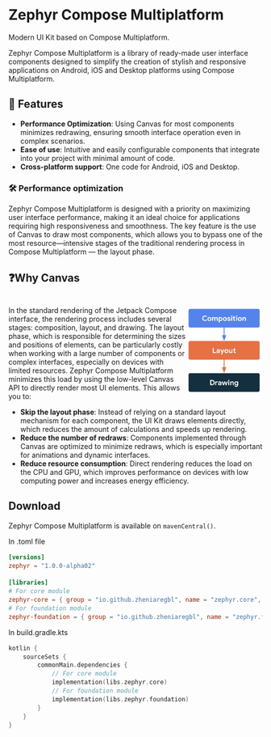 # Zephyr Compose Multiplatform
Modern UI Kit based on Compose Multiplatform.

Zephyr Compose Multiplatform is a library of ready-made user interface components designed to simplify the creation of stylish and responsive applications on Android, iOS and Desktop platforms using Compose Multiplatform.

## 🌟 Features
 - **Performance Optimization**: Using Canvas for most components minimizes redrawing, ensuring smooth interface operation even in complex scenarios.
 - **Ease of use**: Intuitive and easily configurable components that integrate into your project with minimal amount of code.
 - **Cross-platform support**: One code for Android, iOS and Desktop.

### 🛠️ Performance optimization
Zephyr Compose Multiplatform is designed with a priority on maximizing user interface performance, making it an ideal choice for applications requiring high responsiveness and smoothness. The key feature is the use of Canvas to draw most components, which allows you to bypass one of the most resource—intensive stages of the traditional rendering process in Compose Multiplatform — the layout phase.

## ❓Why Canvas
<br><img src="docs/images/render_stages.jpeg" alt="Canvas Rendering Diagram" style="width: 30%" align="right"/> In the standard rendering of the Jetpack Compose interface, the rendering process includes several stages: composition, layout, and drawing. The layout phase, which is responsible for determining the sizes and positions of elements, can be particularly costly when working with a large number of components or complex interfaces, especially on devices with limited resources. Zephyr Compose Multiplatform minimizes this load by using the low-level Canvas API to directly render most UI elements. This allows you to:
 - **Skip the layout phase**: Instead of relying on a standard layout mechanism for each component, the UI Kit draws elements directly, which reduces the amount of calculations and speeds up rendering.
 - **Reduce the number of redraws**: Components implemented through Canvas are optimized to minimize redraws, which is especially important for animations and dynamic interfaces.
 - **Reduce resource consumption**: Direct rendering reduces the load on the CPU and GPU, which improves performance on devices with low computing power and increases energy efficiency.<br clear="right"/>

## Download
Zephyr Compose Multiplatform is available on `mavenCentral()`.

In .toml file
```toml
[versions]
zephyr = "1.0.0-alpha02"

[libraries]
# For core module
zephyr-core = { group = "io.github.zheniaregbl", name = "zephyr.core", version.ref = "zephyr" }
# For foundation module
zephyr-foundation = { group = "io.github.zheniaregbl", name = "zephyr.foundation", version.ref = "zephyr" }
```

In build.gradle.kts
```kotlin
kotlin {
    sourceSets {
        commonMain.dependencies {
            // For core module
            implementation(libs.zephyr.core)
            // For foundation module
            implementation(libs.zephyr.foundation)
        }
    }
}
```
